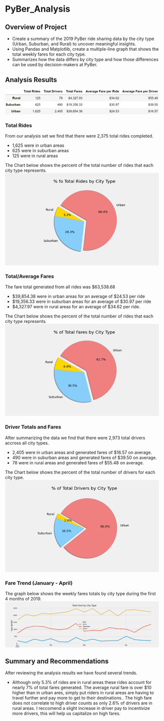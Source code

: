 # PyBer_Analysis

## Overview of Project
- Create a summary of the 2019 PyBer ride sharing data by the city type (Urban, Suburban, and Rural) to uncover meaningful insights. 
- Using Pandas and Matplotlib, create a multiple-line graph that shows the total weekly fares for each city type. 
- Summarizes how the data differs by city type and how those differences can be used by decision-makers at PyBer.

## Analysis Results
![](analysis/pyber_summary_table.png) 

### Total Rides
From our analysis set we find that there were 2,375 total rides completed. 
- 1,625 were in urban areas 
- 625 were in suburban areas
- 125 were in rural areas<br/>

The Chart below shows the percent of the total number of rides that each city type represents.
![](analysis/Total_Rides_pc.png) 
<br/>

### Total/Average Fares
The fare total generated from all rides was $63,538.68
- $39,854.38 were in urban areas for an average of $24.53 per ride
- $19,356.33 were in suburban areas for an average of $30.97 per ride
- $4,327.97 were in rural areas for an average of $34.62 per ride.<br/>

The Chart below shows the percent of the total number of rides that each city type represents.
![](analysis/Total_Fares_pc.png) 
<br/>

### Driver Totals and Fares
After summarizing the data we find that there were 2,973 total drivers accross all city types. 
- 2,405 were in urban areas and generated fares of $16.57 on average.
- 490 were in suburban areas and generated fares of $39.50 on average.
- 78 were in rural areas and generated fares of $55.48 on average.<br/> 

The Chart below shows the percent of the total number of drivers for each city type.
![](analysis/Total_Drivers_pc.png) 
<br/>

### Fare Trend (January - April)
The graph below shows the weekly fares totals by city type during the first 4 months of 2019. 
![](analysis/Pyber_fare_summary.png) 
<br/>

## Summary and Recommendations
After reviewing the analysis results we have found several trends. 
- Although only 5.3% of rides are in rural areas these rides account for nearly 7% of total fares generated. The average rural fare is over $10 higher than in urban ares, simply put riders in rural areas are having to travel further and pay more to get to their destinations.. The high fare does not correlate to high driver counts as only 2.6% of drivers are in rural areas. I reccomend a slight increase in driver pay to incentivize more drivers, this will help us capitalize on high fares. 

